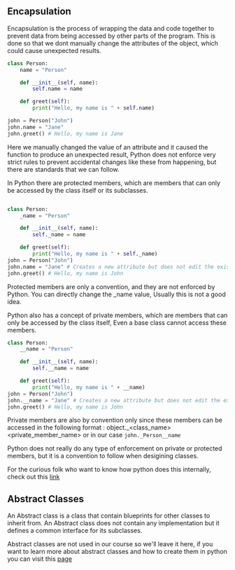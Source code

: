 ## Encapsulation

Encapsulation is the process of wrapping the data and code together to prevent data from being accessed by other parts of the program. This is done so that we dont manually change the attributes of the object, which could cause unexpected results.

```python
class Person:
    name = "Person"

    def __init__(self, name):
        self.name = name

    def greet(self):
        print("Hello, my name is " + self.name)

john = Person("John")
john.name = "Jane"
john.greet() # Hello, my name is Jane
```

Here we manually changed the value of an attribute and it caused the function to produce an unexpected result, Python does not enforce very strict rules to prevent accidental changes like these from happening, but there are standards that we can follow.

In Python there are protected members, which are members that can only be accessed by the class itself or its subclasses.

```python

class Person:
    _name = "Person"

    def __init__(self, name):
        self._name = name

    def greet(self):
        print("Hello, my name is " + self._name)
john = Person("John")
john.name = "Jane" # Creates a new attribute but does not edit the existing _name attribute
john.greet() # Hello, my name is John
```

Protected members are only a convention, and they are not enforced by Python. You can directly change the \_name value, Usually this is not a good idea.

Python also has a concept of private members, which are members that can only be accessed by the class itself, Even a base class cannot access these members.

```python
class Person:
    __name = "Person"

    def __init__(self, name):
        self.__name = name

    def greet(self):
        print("Hello, my name is " + __name)
john = Person("John")
john.__name = "Jane" # Creates a new attribute but does not edit the existing __name attribute
john.greet() # Hello, my name is John
```

Private members are also by convention only since these members can be accessed in the following format : object.\_<class_name><private_member_name> or in our case `john._Person__name`

Python does not really do any type of enforcement on private or protected members, but it is a convention to follow when desigining classes.

For the curious folk who want to know how python does this internally, check out this [link](https://docs.python.org/3/tutorial/classes.html#private-variables)

## Abstract Classes

An Abstract class is a class that contain blueprints for other classes to inherit from. An Abstract class does not contain any implementation but it defines a common interface for its subclasses.

Abstract classes are not used in our course so we'll leave it here, if you want to learn more about abstract classes and how to create them in python you can visit this [page](https://docs.python.org/3/library/abc.html)
